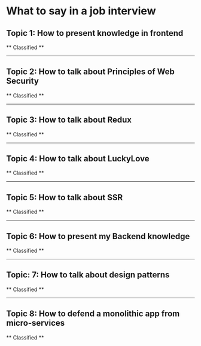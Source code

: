 # What to say in a job interview

## Topic 1: How to present knowledge in frontend

** Classified **

---

## Topic 2: How to talk about Principles of Web Security

** Classified **

---

## Topic 3: How to talk about Redux

** Classified **

---

## Topic 4: How to talk about LuckyLove

** Classified **

---

## Topic 5: How to talk about SSR

** Classified **

---

## Topic 6: How to present my Backend knowledge

** Classified **

---

## Topic: 7: How to talk about design patterns

** Classified **

---

## Topic 8: How to defend a monolithic app from micro-services

** Classified **
